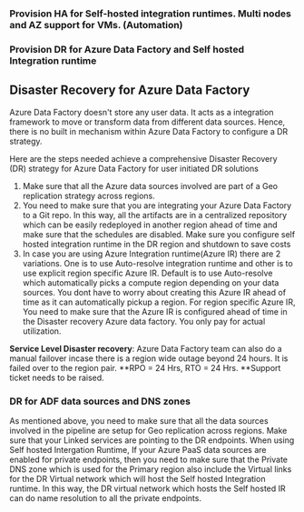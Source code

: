 ### Provision HA for Self-hosted integration runtimes. Multi nodes and AZ support for VMs. (Automation)
### Provision DR for Azure Data Factory and Self hosted Integration runtime
 ## Disaster Recovery for Azure Data Factory
Azure Data Factory doesn't store any user data. It acts as a integration framework to move or transform data from different data sources. Hence, there is no built in mechanism within Azure Data Factory to configure a DR strategy. 

Here are the steps needed achieve a comprehensive Disaster Recovery (DR) strategy for Azure Data Factory for user initiated DR solutions

1. Make sure that all the Azure data sources involved are part of a Geo replication strategy across regions.
2. You need to make sure that you are integrating your Azure Data Factory to a Git repo. In this way, all the artifacts are in a centralized repository which can be easily redeployed in another region ahead of time and make sure that the schedules are disabled. Make sure you configure self hosted integration runtime in the DR region and shutdown to save costs
3. In case you are using Azure Integration runtime(Azure IR) there are 2 variations. One is to use Auto-resolve integration runtime and other is to use explicit region specific Azure IR. Default is to use Auto-resolve which automatically picks a compute region depending on your data sources. You dont have to worry about creating this Azure IR ahead of time as it can automatically pickup a region. For region specific Azure IR, You need to make sure that the Azure IR is configured ahead of time in the Disaster recovery Azure data factory. You only pay for actual utilization.

**Service Level Disaster recovery**: Azure Data Factory team can also do a manual failover incase there is a region wide outage beyond 24 hours. It is failed over to the region pair. **RPO = 24 Hrs, RTO = 24 Hrs. **Support ticket needs to be raised.

### DR for ADF data sources and DNS zones
As mentioned above, you need to make sure that all the data sources involved in the pipeline are setup for Geo replication across regions. Make sure that your Linked services are pointing to the DR endpoints. When using Self hosted Intergation Runtime, If your Azure PaaS data sources are enabled for private endpoints, then you need to make sure that the Private DNS zone which is used for the Primary region also include the Virtual links for the DR Virtual network which will host the Self hosted Integration runtime. In this way, the DR virtual network which hosts the Self hosted IR can do name resolution to all the private endpoints.

